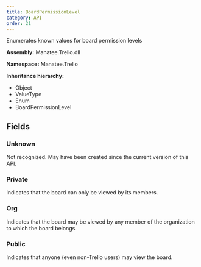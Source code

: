 ```yaml
---
title: BoardPermissionLevel
category: API
order: 21
---
```


Enumerates known values for board permission levels

**Assembly:** Manatee.Trello.dll

**Namespace:** Manatee.Trello

**Inheritance hierarchy:**

- Object
- ValueType
- Enum
- BoardPermissionLevel

## Fields

### Unknown

Not recognized. May have been created since the current version of this API.

### Private

Indicates that the board can only be viewed by its members.

### Org

Indicates that the board may be viewed by any member of the organization to which the board belongs.

### Public

Indicates that anyone (even non-Trello users) may view the board.

